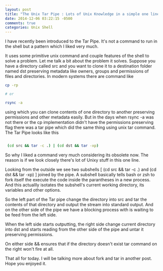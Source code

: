 ```yaml
---
layout: post
title: "The Unix Tar Pipe : Lots of Unix Knowledge in a simple one liner"
date: 2014-12-06 03:22:15 -0500
comments: true
categories: Unix Shell
---
```


I have recently been introduced to the Tar Pipe. It's not a command to run in the shell but a pattern which I liked very much.

It uses some primitive unix command and couple features of the shell to solve a problem. Let me talk a bit about the problem it solves. Suppose you have a directory called src and you want to clone it to a destination folder named dst preserving metadata like owners, groups and permissions of files and directories. In modern systems there are command like

``` bash Copy Command
cp -rp

# or

rsync -a

```
 using which you can clone contents of one directory to another preserving permissions and other metadata easily. But in the days when rsync -a was not there or the cp implementation didn't have the permissions preserving flag there was a tar pipe which did the same thing using unix tar command. The Tar Pipe looks like this

``` bash Tar Pipe

 (cd src && tar -c .) | (cd dst && tar -xp)

```
<!-- more -->

So why I liked a command very much considering its obsolete now. The reason is if we look closely there's lot of Unixy stuff in this one line.

Looking from the outside we see two subshells [ (cd src && tar -c .) and (cd dst && tar -xp) ] joined by the pipe. A subshell basically tells bash or zsh to fork itself the execute the code inside the parantheses in a new process. And this actuallly isotates the subshell's current working directory, its variables and other options.

So the left part of the Tar pipe change the directory into src and tar the contents of that directory and output the stream into standard output. And on the other side of the pipe we have a blocking process with is waiting to be feed from the left side.

When the left side starts outputting, the right side change current directory into dst and starts reading from the other side of the pipe and untar it preserving permissions.

 On either side &&  ensures that if the directory doesn't exist tar command on the right won't fire at all.

 That all for today. I will be talking more about fork and tar in another post. Hope you enjoyed it.